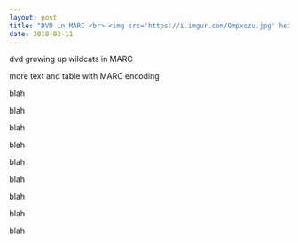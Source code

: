 ```yaml
---
layout: post
title: "DVD in MARC <br> <img src='https://i.imgur.com/Gmpxozu.jpg' height='350' width='200'>"
date: 2018-03-11
---
```


<div class="show"> dvd growing up wildcats in MARC 
</div>

more text and table with MARC encoding

blah

blah

blah

blah

blah

blah

blah

blah

blah
